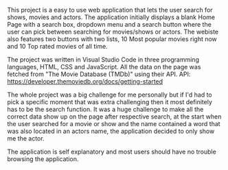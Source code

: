 This project is a easy to use web application that lets the user search for shows, movies and actors. The application initially displays a blank Home Page with a search box, dropdown menu and a search button
where the user can pick between searching for movies/shows or actors. The webiste also features two buttons with two lists, 10 Most popular movies right now and 10 Top rated movies of all time.

The project was written in Visual Studio Code in three programming languages, HTML, CSS and JavaScript. All the data on the page was fetched from "The Movie Database (TMDb)" using their API.
API: https://developer.themoviedb.org/docs/getting-started

The whole project was a big challenge for me personally but if I'd had to pick a specific moment that was extra challenging then it most definitely has to be the search function. It was a huge challenge to make all the 
correct data show up on the page after respective search, at the start when the user searched for a movie or show and the name contained a word that was also located in an actors name, the application decided to only show me
the actor. 

The application is self explanatory and most users should have no trouble browsing the application.
